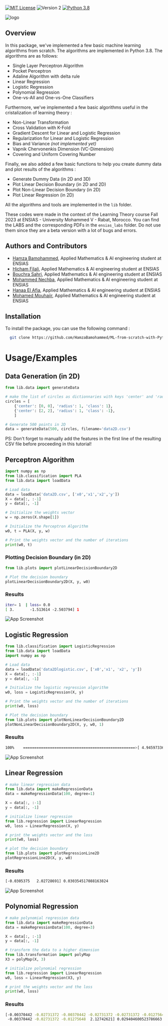 [![MIT License](https://img.shields.io/badge/License-MIT-green.svg)](https://choosealicense.com/licenses/mit/)
![Version 2](https://img.shields.io/badge/Version-2-blue.svg)
[![Python 3.8](https://img.shields.io/badge/Python-3.8-blue.svg)](https://www.python.org/downloads/release/python-380/)


![logo](figs/SCL.png)
## Overview 
In this package, we've implemented a few basic machine learning algorithms from scratch. The algorithms are implemented in Python 3.8. The algorithms are as follows:
    
- Single Layer Perceptron Algorithm 
- Pocket Perceptron
- Adaline Algorithm with delta rule 
- Linear Regression 
- Logistic Regression 
- Polynomial Regression
- One-vs-All and One-vs-One Classifiers

Furthermore, we've implemented a few basic algorithms useful in the cristalization of learning theory :

- Non-Linear Transformation
- Cross Validation with K-Fold 
- Gradient Descent for Linear and Logistic Regression 
- Regularization for Linear and Logistic Regression
- Bias and Variance <i>(not implemented yet)</i>
- Vapnik Chervonenkis Dimension (VC-Dimension) 
- Covering and Uniform Covering Number

Finally, we also added a few basic functions to help you create dummy data and plot results of the algorithms :

- Generate Dummy Data (in 2D and 3D)
- Plot Linear Decision Boundary (in 2D and 2D)
- Plot Non-Linear Decision Boundary (in 2D)
- Plot Linear Regression (in 2D)

All the algorithms and tools are implemented in the `lib` folder.

These codes were made in the context of the Learning Theory course Fall 2023 at ENSIAS - University Mohammed V - Rabat, Morocco. You can find the LABS and the corresponding PDFs in the `ensias_labs` folder. Do not use them since they are a beta version with a lot of bugs and errors.


## Authors and Contributors

- [Hamza Bamohammed](https://www.github.com/HamzaBamohammed), Applied Mathematics & AI engineering student at ENSIAS
- [Hicham Filali](https://www.github.com/FILALIHicham), Applied Mathematics & AI engineering student at ENSIAS
- [Bouchra Sahri](https://www.github.com/bouchrasa), Applied Mathematics & AI engineering student at ENSIAS
- [Mohammed Nechba](https://www.github.com/NechbaMohammed), Applied Mathematics & AI engineering student at ENSIAS
- [Hanaa El Afia](https://github.com/hanaa-elafia), Applied Mathematics & AI engineering student at ENSIAS
- [Mohamed Mouhajir](https://github.com/mohamedmohamed2021), Applied Mathematics & AI engineering student at ENSIAS

## Installation

To install the package, you can use the following command :

```bash
  git clone https://github.com/HamzaBamohammed/ML-from-scratch-with-Python.git
```

# Usage/Examples

## Data Generation (in 2D)
    
```python  
from lib.data import generateData

# make the list of circles as dictionnaries with keys 'center' and 'radius' and "class"
circles = [
    {'center': [0, 0], 'radius': 1, 'class': 1},
    {'center': [2, 2], 'radius': 1, 'class': -1},
    ]

# Generate 500 points in 2D
data = generateData(500, circles, filename='data2D.csv')
```
PS: Don't forget to manually add the features in the first line of the resulting CSV file before proceeding in this tutorial!


## Perceptron Algorithm
```python	
import numpy as np
from lib.classification import PLA
from lib.data import loadData

# Load data
data = loadData('data2D.csv', ['x0','x1','x2','y'])
X = data[:, :-1]
y = data[:, -1]

# Initialize the weights vector
w = np.zeros(X.shape[1])

# Initialize the Perceptron Algorithm
w0, t = PLA(X, y, w)

# Print the weights vector and the number of iterations
print(w0, t)
```

### Plotting Decision Boundary (in 2D)
```python
from lib.plots import plotLinearDecisionBoundary2D

# Plot the decision boundary
plotLinearDecisionBoundary2D(X, y, w0)
```

### Results
```Bash
iter= 1  | loss= 0.0
[ 3.       -1.513614 -2.503794] 1
```
![App Screenshot](figs/Figure_1.png)

## Logistic Regression
```python
from lib.classification import LogisticRegression
from lib.data import loadData
import numpy as np

# Load data
data = loadData('data2Dlogistic.csv', ['x0','x1', 'x2', 'y'])
X = data[:, :-1]
y = data[:, -1]

# Initialize the logistic regression algorithm
w0, loss = LogisticRegression(X, y)

# Print the weights vector and the number of iterations
print(w0, loss)

# Plot the decision boundary
from lib.plots import plotNonLinearDecisionBoundary2D
plotNonLinearDecisionBoundary2D(X, y, w0, 1)
```
### Results
```Bash
100%    ==================================================>[ 4.94597336 -2.8523291  -2.58496018] 0.013994617998407104

```
![App Screenshot](figs/Figure_2.png)

## Linear Regression
```python
# make linear regression data
from lib.data import makeRegressionData
data = makeRegressionData(100, degree=1)

X = data[:, :-1]
y = data[:, -1]

# initialize linear regression
from lib.regression import LinearRegression
w0, loss = LinearRegression(X, y)

# print the weights vector and the loss
print(w0, loss)

# plot the decision boundary
from lib.plots import plotRegressionLine2D
plotRegressionLine2D(X, y, w0)
```
### Results
```Bash
[-0.0305375   2.02728691] 0.030354517088163824
```
![App Screenshot](figs/Figure_3.png)

## Polynomial Regression
```python
# make polynomial regression data
from lib.data import makeRegressionData
data = makeRegressionData(100, degree=3)

X = data[:, :-1]
y = data[:, -1]

# transform the data to a higher dimension
from lib.transformation import polyMap
X3 = polyMap(X, 3)

# initialize polynomial regression
from lib.regression import LinearRegression
w0, loss = LinearRegression(X3, y)

# print the weights vector and the loss
print(w0, loss)
```

### Results
```Bash
[-0.00370442 -0.02731372 -0.00370442 -0.02731372 -0.02731372 -0.01275648
 -0.00370442 -0.02731372 -0.01275648  2.12742621] 0.029404600523786663
```